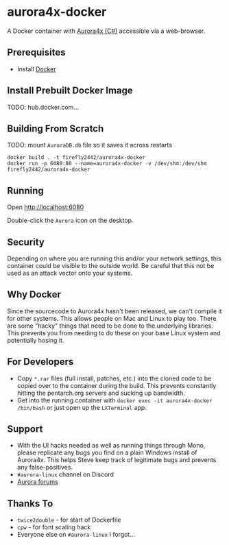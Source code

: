 # aurora4x-docker

A Docker container with [Aurora4x (C#)](http://aurora2.pentarch.org/) accessible via a web-browser.

## Prerequisites

* Install [Docker](https://www.docker.com/)

## Install Prebuilt Docker Image

TODO: hub.docker.com...

## Building From Scratch

TODO: mount `AuroraDB.db` file so it saves it across restarts

```shell
docker build . -t firefly2442/aurora4x-docker
docker run -p 6080:80 --name=aurora4x-docker -v /dev/shm:/dev/shm firefly2442/aurora4x-docker
```

## Running

Open [http://localhost:6080](http://localhost:6080)

Double-click the `Aurora` icon on the desktop.

## Security

Depending on where you are running this and/or your network settings, this container
could be visible to the outside world.  Be careful that this not be used as
an attack vector onto your systems.

## Why Docker

Since the sourcecode to Aurora4x hasn't been released, we can't compile it for other
systems.  This allows people on Mac and Linux to play too.  There are some "hacky"
things that need to be done to the underlying libraries.  This prevents you
from needing to do these on your base Linux system and potentially hosing it.

## For Developers

* Copy `*.rar` files (full install, patches, etc.) into the cloned code to be copied
over to the container during the build.  This prevents constantly hitting the
pentarch.org servers and sucking up bandwidth.
* Get into the running container with `docker exec -it aurora4x-docker /bin/bash` or
just open up the `LXTerminal` app.

## Support

* With the UI hacks needed as well as running things through Mono, please replicate
any bugs you find on a plain Windows install of Aurora4x.  This helps Steve keep
track of legitimate bugs and prevents any false-positives.
* `#aurora-linux` channel on Discord
* [Aurora forums](http://aurora2.pentarch.org/)

## Thanks To

* `twice2double` - for start of Dockerfile
* `cpw` - for font scaling hack
* Everyone else on `#aurora-linux` I forgot...
